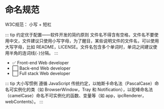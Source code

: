 # 命名规范

W3C规范： 小写 + 短杠

::: tip 约定优于配置——软件开发的简约原则
文件名不得含有空格，文件名不要使用中文，文件建议只使用小写字母，为了醒目，某些说明文件的文件名，可以使用大写字母，比如 README，LICENSE。文件名包含多个单词时，单词之间建议使用半角的连词线(`-`)分隔。
:::

- :white_check_mark:  Front-end Web developer
- :white_large_square:  Back-end Web developer
- :white_large_square:  Full stack Web developer

::: tip 大小写惯例
遵循 JavaScript 传统约定，以帕斯卡命名法（PascalCase）命名可实例化的类（如 BrowserWindow，Tray 和 Notification），以驼峰命名法（camelCase）命名不可实例化的函数、变量等（如 app，ipcRenderer，webContents）。
:::
